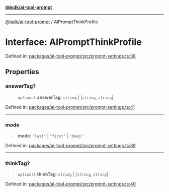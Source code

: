 [**@isdk/ai-tool-prompt**](../README.md)

***

[@isdk/ai-tool-prompt](../globals.md) / AIPromptThinkProfile

# Interface: AIPromptThinkProfile

Defined in: [packages/ai-tool-prompt/src/prompt-settings.ts:38](https://github.com/isdk/ai-tool-prompt.js/blob/88a2018f9fc059314a41874ae8daecfb580b170e/src/prompt-settings.ts#L38)

## Properties

### answerTag?

> `optional` **answerTag**: `string` \| \[`string`, `string`\]

Defined in: [packages/ai-tool-prompt/src/prompt-settings.ts:41](https://github.com/isdk/ai-tool-prompt.js/blob/88a2018f9fc059314a41874ae8daecfb580b170e/src/prompt-settings.ts#L41)

***

### mode

> **mode**: `"last"` \| `"first"` \| `"deep"`

Defined in: [packages/ai-tool-prompt/src/prompt-settings.ts:39](https://github.com/isdk/ai-tool-prompt.js/blob/88a2018f9fc059314a41874ae8daecfb580b170e/src/prompt-settings.ts#L39)

***

### thinkTag?

> `optional` **thinkTag**: `string` \| \[`string`, `string`\]

Defined in: [packages/ai-tool-prompt/src/prompt-settings.ts:40](https://github.com/isdk/ai-tool-prompt.js/blob/88a2018f9fc059314a41874ae8daecfb580b170e/src/prompt-settings.ts#L40)
